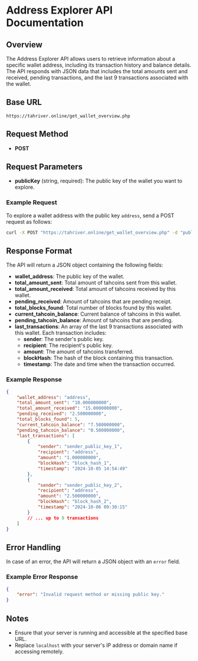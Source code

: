 # Address Explorer API Documentation

## Overview
The Address Explorer API allows users to retrieve information about a specific wallet address, including its transaction history and balance details. The API responds with JSON data that includes the total amounts sent and received, pending transactions, and the last 9 transactions associated with the wallet.

## Base URL
```
https://tahriver.online/get_wallet_overview.php
```

## Request Method
- **POST**

## Request Parameters
- **publicKey** (string, required): The public key of the wallet you want to explore.

### Example Request
To explore a wallet address with the public key `address`, send a POST request as follows:

```bash
curl -X POST "https://tahriver.online/get_wallet_overview.php" -d "publicKey=address"
```

## Response Format
The API will return a JSON object containing the following fields:

- **wallet_address**: The public key of the wallet.
- **total_amount_sent**: Total amount of tahcoins sent from this wallet.
- **total_amount_received**: Total amount of tahcoins received by this wallet.
- **pending_received**: Amount of tahcoins that are pending receipt.
- **total_blocks_found**: Total number of blocks found by this wallet.
- **current_tahcoin_balance**: Current balance of tahcoins in this wallet.
- **pending_tahcoin_balance**: Amount of tahcoins that are pending.
- **last_transactions**: An array of the last 9 transactions associated with this wallet. Each transaction includes:
  - **sender**: The sender's public key.
  - **recipient**: The recipient's public key.
  - **amount**: The amount of tahcoins transferred.
  - **blockHash**: The hash of the block containing this transaction.
  - **timestamp**: The date and time when the transaction occurred.

### Example Response
```json
{
    "wallet_address": "address",
    "total_amount_sent": "10.000000000",
    "total_amount_received": "15.000000000",
    "pending_received": "2.500000000",
    "total_blocks_found": 5,
    "current_tahcoin_balance": "7.500000000",
    "pending_tahcoin_balance": "0.500000000",
    "last_transactions": [
        {
            "sender": "sender_public_key_1",
            "recipient": "address",
            "amount": "1.000000000",
            "blockHash": "block_hash_1",
            "timestamp": "2024-10-05 14:54:49"
        },
        {
            "sender": "sender_public_key_2",
            "recipient": "address",
            "amount": "2.500000000",
            "blockHash": "block_hash_2",
            "timestamp": "2024-10-06 09:30:15"
        }
        // ... up to 9 transactions
    ]
}
```

## Error Handling
In case of an error, the API will return a JSON object with an `error` field.

### Example Error Response
```json
{
    "error": "Invalid request method or missing public key."
}
```

## Notes
- Ensure that your server is running and accessible at the specified base URL.
- Replace `localhost` with your server's IP address or domain name if accessing remotely.

